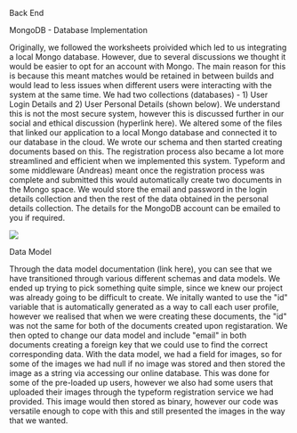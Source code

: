 Back End

MongoDB - Database Implementation 

Originally, we followed the worksheets proivided which led to us integrating a local Mongo database. However, due to several discussions we thought it would be easier to opt for an account with Mongo. The main reason for this is because this meant matches would be retained in between builds and would lead to less issues when different users were interacting with the system at the same time. We had two collections (databases) - 1) User Login Details and 2) User Personal Details (shown below). We understand this is not the most secure system, however this is discussed further in our social and ethical discussion (hyperlink here). We altered some of the files that linked our application to a local Mongo database and connected it to our database in the cloud. We wrote our schema and then started creating documents based on this. The registration process also became a lot more streamlined and efficient when we implemented this system. Typeform and some middleware (Andreas) meant once the registration process was complete and submitted this would automatically create two documents in the Mongo space. We would store the email and password in the login details collection and then the rest of the data obtained in the personal details collection. The details for the MongoDB account can be emailed to you if required.

![](https://paste.pics/f99870c61058bfa183d1a7b4e2fa74c8)

Data Model

Through the data model documentation (link here), you can see that we have transitioned through various different schemas and data models. We ended up trying to pick something quite simple, since we knew our project was already going to be difficult to create. We initally wanted to use the "id" variable that is automatically generated as a way to call each user profile, however we realised that when we were creating these documents, the "id" was not the same for both of the documents created upon registaration. We then opted to change our data model and include "email" in both documents creating a foreign key that we could use to find the correct corresponding data. With the data model, we had a field for images, so for some of the images we had null if no image was stored and then stored the image as a string via accessing our online database. This was done for some of the pre-loaded up users, however we also had some users that uploaded their images through the typeform registration service we had provided. This image would then stored as binary, however our code was versatile enough to cope with this and still presented the images in the way that we wanted. 
